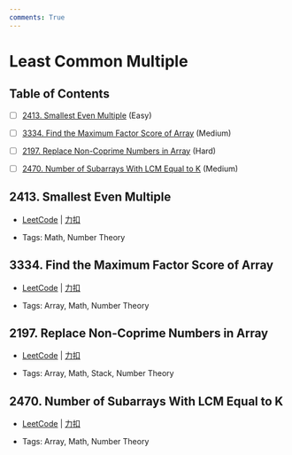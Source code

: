 ```yaml
---
comments: True
---
```


# Least Common Multiple

## Table of Contents

- [ ] [2413. Smallest Even Multiple](#2413-smallest-even-multiple) (Easy)
- [ ] [3334. Find the Maximum Factor Score of Array](#3334-find-the-maximum-factor-score-of-array) (Medium)
- [ ] [2197. Replace Non-Coprime Numbers in Array](#2197-replace-non-coprime-numbers-in-array) (Hard)
- [ ] [2470. Number of Subarrays With LCM Equal to K](#2470-number-of-subarrays-with-lcm-equal-to-k) (Medium)


## 2413. Smallest Even Multiple

-    [LeetCode](https://leetcode.com/problems/smallest-even-multiple/) | [力扣](https://leetcode.cn/problems/smallest-even-multiple/)

-   Tags: Math, Number Theory



## 3334. Find the Maximum Factor Score of Array

-    [LeetCode](https://leetcode.com/problems/find-the-maximum-factor-score-of-array/) | [力扣](https://leetcode.cn/problems/find-the-maximum-factor-score-of-array/)

-   Tags: Array, Math, Number Theory



## 2197. Replace Non-Coprime Numbers in Array

-    [LeetCode](https://leetcode.com/problems/replace-non-coprime-numbers-in-array/) | [力扣](https://leetcode.cn/problems/replace-non-coprime-numbers-in-array/)

-   Tags: Array, Math, Stack, Number Theory



## 2470. Number of Subarrays With LCM Equal to K

-    [LeetCode](https://leetcode.com/problems/number-of-subarrays-with-lcm-equal-to-k/) | [力扣](https://leetcode.cn/problems/number-of-subarrays-with-lcm-equal-to-k/)

-   Tags: Array, Math, Number Theory



